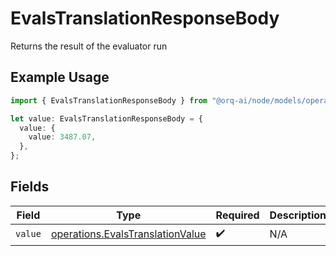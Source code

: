 # EvalsTranslationResponseBody

Returns the result of the evaluator run

## Example Usage

```typescript
import { EvalsTranslationResponseBody } from "@orq-ai/node/models/operations";

let value: EvalsTranslationResponseBody = {
  value: {
    value: 3487.07,
  },
};
```

## Fields

| Field                                                                                | Type                                                                                 | Required                                                                             | Description                                                                          |
| ------------------------------------------------------------------------------------ | ------------------------------------------------------------------------------------ | ------------------------------------------------------------------------------------ | ------------------------------------------------------------------------------------ |
| `value`                                                                              | [operations.EvalsTranslationValue](../../models/operations/evalstranslationvalue.md) | :heavy_check_mark:                                                                   | N/A                                                                                  |